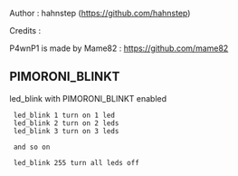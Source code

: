 
Author : hahnstep (https://github.com/hahnstep)

Credits :

P4wnP1 is made by Mame82 : https://github.com/mame82

## PIMORONI_BLINKT

  led_blink with PIMORONI_BLINKT enabled

     led_blink 1 turn on 1 led
     led_blink 2 turn on 2 leds
     led_blink 3 turn on 3 leds

     and so on

     led_blink 255 turn all leds off

